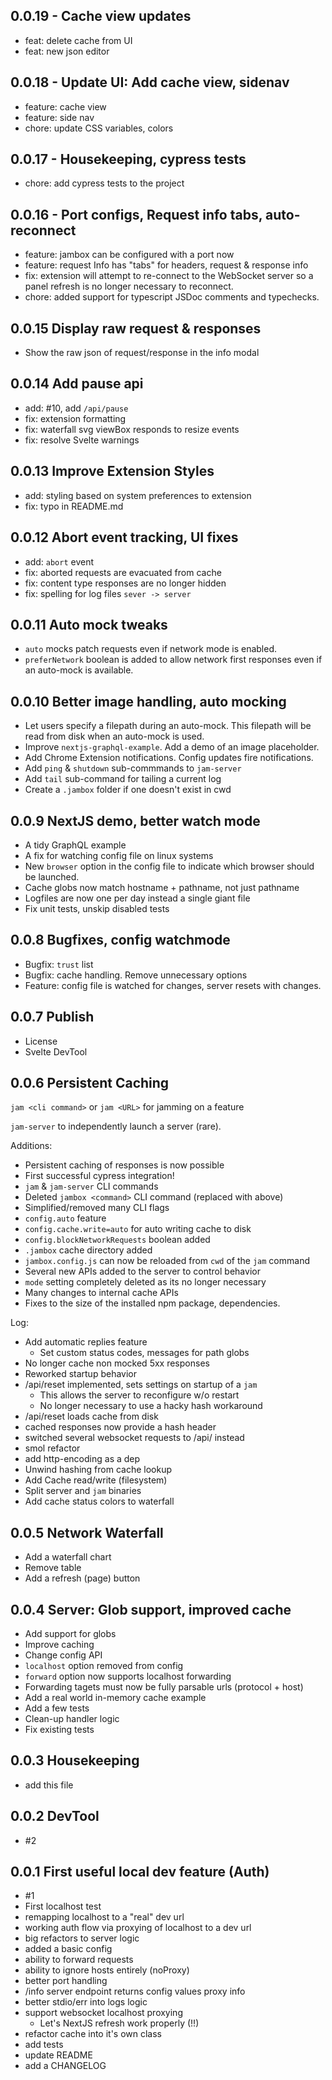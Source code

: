 ## 0.0.19 - Cache view updates

- feat: delete cache from UI
- feat: new json editor

## 0.0.18 - Update UI: Add cache view, sidenav

- feature: cache view
- feature: side nav
- chore: update CSS variables, colors

## 0.0.17 - Housekeeping, cypress tests

- chore: add cypress tests to the project

## 0.0.16 - Port configs, Request info tabs, auto-reconnect

- feature: jambox can be configured with a port now
- feature: request Info has "tabs" for headers, request & response info
- fix: extension will attempt to re-connect to the WebSocket server so a panel refresh is no longer necessary to reconnect.
- chore: added support for typescript JSDoc comments and typechecks.

## 0.0.15 Display raw request & responses

- Show the raw json of request/response in the info modal

## 0.0.14 Add pause api

- add: #10, add `/api/pause`
- fix: extension formatting
- fix: waterfall svg viewBox responds to resize events
- fix: resolve Svelte warnings

## 0.0.13 Improve Extension Styles

- add: styling based on system preferences to extension
- fix: typo in README.md

## 0.0.12 Abort event tracking, UI fixes

- add: `abort` event
- fix: aborted requests are evacuated from cache
- fix: content type responses are no longer hidden
- fix: spelling for log files `sever -> server`

## 0.0.11 Auto mock tweaks

- `auto` mocks patch requests even if network mode is enabled.
- `preferNetwork` boolean is added to allow network first responses even if
  an auto-mock is available.

## 0.0.10 Better image handling, auto mocking

- Let users specify a filepath during an auto-mock. This filepath will be read
  from disk when an auto-mock is used.
- Improve `nextjs-graphql-example`. Add a demo of an image placeholder.
- Add Chrome Extension notifications. Config updates fire notifications.
- Add `ping` & `shutdown` sub-commmands to `jam-server`
- Add `tail` sub-command for tailing a current log
- Create a `.jambox` folder if one doesn't exist in cwd

## 0.0.9 NextJS demo, better watch mode

- A tidy GraphQL example
- A fix for watching config file on linux systems
- New `browser` option in the config file to indicate which browser should be launched.
- Cache globs now match hostname + pathname, not just pathname
- Logfiles are now one per day instead a single giant file
- Fix unit tests, unskip disabled tests

## 0.0.8 Bugfixes, config watchmode

- Bugfix: `trust` list
- Bugfix: cache handling. Remove unnecessary options
- Feature: config file is watched for changes, server resets with changes.

## 0.0.7 Publish

- License
- Svelte DevTool

## 0.0.6 Persistent Caching

`jam <cli command>` or `jam <URL>` for jamming on a feature

`jam-server` to independently launch a server (rare).

Additions:

- Persistent caching of responses is now possible
- First successful cypress integration!
- `jam` & `jam-server` CLI commands
- Deleted `jambox <command>` CLI command (replaced with above)
- Simplified/removed many CLI flags
- `config.auto` feature
- `config.cache.write=auto` for auto writing cache to disk
- `config.blockNetworkRequests` boolean added
- `.jambox` cache directory added
- `jambox.config.js` can now be reloaded from `cwd` of the `jam` command
- Several new APIs added to the server to control behavior
- `mode` setting completely deleted as its no longer necessary
- Many changes to internal cache APIs
- Fixes to the size of the installed npm package, dependencies.

Log:

- Add automatic replies feature
  - Set custom status codes, messages for path globs
- No longer cache non mocked 5xx responses
- Reworked startup behavior
- /api/reset implemented, sets settings on startup of a `jam`
  - This allows the server to reconfigure w/o restart
  - No longer necessary to use a hacky hash workaround
- /api/reset loads cache from disk
- cached responses now provide a hash header
- switched several websocket requests to /api/ instead
- smol refactor
- add http-encoding as a dep
- Unwind hashing from cache lookup
- Add Cache read/write (filesystem)
- Split server and `jam` binaries
- Add cache status colors to waterfall

## 0.0.5 Network Waterfall

- Add a waterfall chart
- Remove table
- Add a refresh (page) button

## 0.0.4 Server: Glob support, improved cache

- Add support for globs
- Improve caching
- Change config API
- `localhost` option removed from config
- `forward` option now supports localhost forwarding
- Forwarding tagets must now be fully parsable urls (protocol + host)
- Add a real world in-memory cache example
- Add a few tests
- Clean-up handler logic
- Fix existing tests

## 0.0.3 Housekeeping

- add this file

## 0.0.2 DevTool

- #2

## 0.0.1 First useful local dev feature (Auth)

- #1
- First localhost test
- remapping localhost to a "real" dev url
- working auth flow via proxying of localhost to a dev url
- big refactors to server logic
- added a basic config
- ability to forward requests
- ability to ignore hosts entirely (noProxy)
- better port handling
- /info server endpoint returns config values proxy info
- better stdio/err into logs logic
- support websocket localhost proxying
  - Let's NextJS refresh work properly (!!)
- refactor cache into it's own class
- add tests
- update README
- add a CHANGELOG
